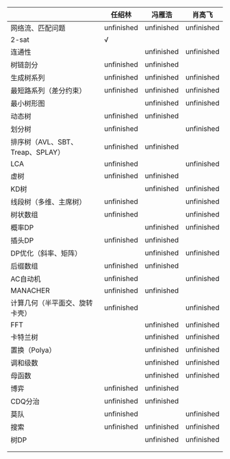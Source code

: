 |                                  | 任绍林     | 冯雁浩     | 肖高飞     |
| -------------------------------- | ---------- | ---------- | ---------- |
| 网络流、匹配问题                 | unfinished | unfinished | unfinished |
| 2-sat                            | √ |            |            |
| 连通性                           |            | unfinished | unfinished |
| 树链剖分                         | unfinished | unfinished |            |
| 生成树系列                       | unfinished | unfinished | unfinished |
| 最短路系列（差分约束）           | unfinished | unfinished | unfinished |
| 最小树形图                       |            | unfinished | unfinished |
| 动态树                           | unfinished | unfinished |            |
| 划分树                           | unfinished |            | unfinished |
| 排序树（AVL、SBT、Treap、SPLAY） | unfinished | unfinished |            |
| LCA                              | unfinished |            | unfinished |
| 虚树                             | unfinished | unfinished |            |
| KD树                             |            | unfinished | unfinished |
| 线段树（多维、主席树）           | unfinished |            | unfinished |
| 树状数组                         | unfinished |            | unfinished |
| 概率DP                           |            | unfinished | unfinished |
| 插头DP                           | unfinished | unfinished |            |
| DP优化（斜率、矩阵）             |            | unfinished | unfinished |
| 后缀数组                         | unfinished | unfinished |            |
| AC自动机                         | unfinished |            | unfinished |
| MANACHER                         | unfinished | unfinished |            |
| 计算几何（半平面交、旋转卡壳）   | unfinished |            | unfinished |
| FFT                              |            | unfinished | unfinished |
| 卡特兰树                         |            | unfinished | unfinished |
| 置换（Polya）                    |            | unfinished | unfinished |
| 调和级数                         |            | unfinished | unfinished |
| 母函数                           |            | unfinished | unfinished |
| 博弈                             | unfinished | unfinished |            |
| CDQ分治                          | unfinished | unfinished |            |
| 莫队                             | unfinished |            | unfinished |
| 搜索                             | unfinished | unfinished | unfinished |
| 树DP                             |            | unfinished | unfinished |
|                                  |            |            |            |
|                                  |            |            |            |